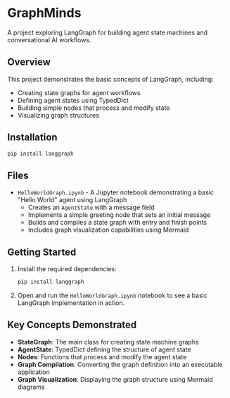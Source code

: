 # GraphMinds

A project exploring LangGraph for building agent state machines and conversational AI workflows.

## Overview

This project demonstrates the basic concepts of LangGraph, including:
- Creating state graphs for agent workflows
- Defining agent states using TypedDict
- Building simple nodes that process and modify state
- Visualizing graph structures

## Installation

```bash
pip install langgraph
```

## Files

- `HelloWorldGraph.ipynb` - A Jupyter notebook demonstrating a basic "Hello World" agent using LangGraph
  - Creates an `AgentState` with a message field
  - Implements a simple greeting node that sets an initial message
  - Builds and compiles a state graph with entry and finish points
  - Includes graph visualization capabilities using Mermaid

## Getting Started

1. Install the required dependencies:
   ```bash
   pip install langgraph
   ```

2. Open and run the `HelloWorldGraph.ipynb` notebook to see a basic LangGraph implementation in action.

## Key Concepts Demonstrated

- **StateGraph**: The main class for creating state machine graphs
- **AgentState**: TypedDict defining the structure of agent state
- **Nodes**: Functions that process and modify the agent state
- **Graph Compilation**: Converting the graph definition into an executable application
- **Graph Visualization**: Displaying the graph structure using Mermaid diagrams